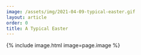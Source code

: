```yaml
---
image: /assets/img/2021-04-09-typical-easter.gif
layout: article
order: 0
title: A Typical Easter
---
```


{% include image.html image=page.image %}
